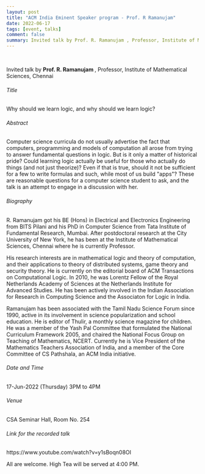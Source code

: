 ```yaml
---
layout: post
title: "ACM India Eminent Speaker program - Prof. R Ramanujam"
date: 2022-06-17
tags: [event, talks]
comment: false
summary: Invited talk by Prof. R. Ramanujam , Professor, Institute of Mathematical Sciences, Chennai on 24th November 2022.
---
```


<br />

<p>Invited talk by <b> Prof. R. Ramanujam </b>, Professor,  Institute of Mathematical Sciences, Chennai </p>


<h6>Title</h6>

<p> Why should we learn logic, and why should we learn logic?</p>

<h6>Abstract</h6>

<p>
Computer science curricula do not usually advertise the fact that computers, programming and models of computation all arose from trying to answer fundamental questions in logic. But is it only a matter of historical pride? Could learning logic actually be useful for those who actually do things (and not just theorize)? Even if that is true, should it not be sufficient for a few to write formulas and such, while most of us build "apps"? These are reasonable questions for a computer science student to ask, and the talk is an attempt to engage in a discussion with her.
</p>

<h6>Biography</h6>
<p>
R. Ramanujam got his BE (Hons) in Electrical and Electronics Engineering from BITS Pilani and his PhD in Computer Science from Tata Institute of Fundamental Research, Mumbai. After postdoctoral research at the City University of New York, he has been at the Institute of Mathematical Sciences, Chennai where he is currently Professor.

His research interests are in mathematical logic and theory of computation, and their applications to theory of distributed systems, game theory and security theory. He is currently on the editorial board of ACM Transactions on Computational Logic. In 2010, he was Lorentz Fellow of the Royal Netherlands Academy of Sciences at the Netherlands Institute for Advanced Studies. He has been actively involved in the Indian Association for Research in Computing Science and the Associaton for Logic in India.

Ramanujam has been associated with the Tamil Nadu Science Forum since 1990, active in its involvement in science popularization and school education. He is editor of Thulir, a monthly science magazine for children. He was a member of the Yash Pal Committee that formulated the National Curriculum Framework 2005, and chaired the National Focus Group on Teaching of Mathematics, NCERT. Currently he is Vice President of the Mathematics Teachers Association of India, and a member of the Core Committee of CS Pathshala, an ACM India initiative.
</p>

<h6>Date and Time</h6>

<p>17-Jun-2022 (Thursday) 3PM to 4PM</p>

<h6>Venue</h6>

<p>
CSA Seminar Hall, Room No. 254
</p>

<h6>Link for the recorded talk</h6>
<p>
https://www.youtube.com/watch?v=y1sBoqn08OI
</p>

<p>
All are welcome. High Tea will be served at 4:00 PM.
</p>
